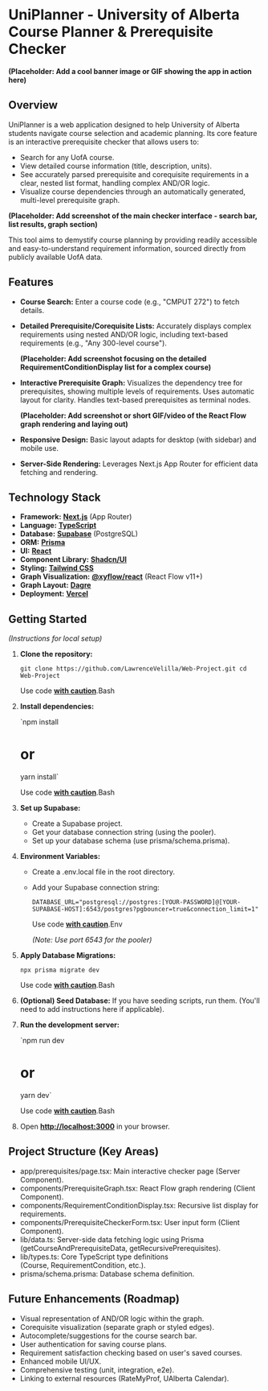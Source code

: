 # UniPlanner - University of Alberta Course Planner & Prerequisite Checker

**(Placeholder: Add a cool banner image or GIF showing the app in action here)**

## Overview

UniPlanner is a web application designed to help University of Alberta students navigate course selection and academic planning. Its core feature is an interactive prerequisite checker that allows users to:

- Search for any UofA course.
- View detailed course information (title, description, units).
- See accurately parsed prerequisite and corequisite requirements in a clear, nested list format, handling complex AND/OR logic.
- Visualize course dependencies through an automatically generated, multi-level prerequisite graph.

**(Placeholder: Add screenshot of the main checker interface - search bar, list results, graph section)**

This tool aims to demystify course planning by providing readily accessible and easy-to-understand requirement information, sourced directly from publicly available UofA data.

## Features

- **Course Search:** Enter a course code (e.g., "CMPUT 272") to fetch details.
- **Detailed Prerequisite/Corequisite Lists:** Accurately displays complex requirements using nested AND/OR logic, including text-based requirements (e.g., "Any 300-level course").
    
    **(Placeholder: Add screenshot focusing on the detailed RequirementConditionDisplay list for a complex course)**
    
- **Interactive Prerequisite Graph:** Visualizes the dependency tree for prerequisites, showing multiple levels of requirements. Uses automatic layout for clarity. Handles text-based prerequisites as terminal nodes.
    
    **(Placeholder: Add screenshot or short GIF/video of the React Flow graph rendering and laying out)**
    
- **Responsive Design:** Basic layout adapts for desktop (with sidebar) and mobile use.
- **Server-Side Rendering:** Leverages Next.js App Router for efficient data fetching and rendering.

## Technology Stack

- **Framework:** [**Next.js**](https://www.google.com/url?sa=E&q=https%3A%2F%2Fnextjs.org%2F) (App Router)
- **Language:** [**TypeScript**](https://www.google.com/url?sa=E&q=https%3A%2F%2Fwww.typescriptlang.org%2F)
- **Database:** [**Supabase**](https://www.google.com/url?sa=E&q=https%3A%2F%2Fsupabase.com%2F) (PostgreSQL)
- **ORM:** [**Prisma**](https://www.google.com/url?sa=E&q=https%3A%2F%2Fwww.prisma.io%2F)
- **UI:** [**React**](https://www.google.com/url?sa=E&q=https%3A%2F%2Freactjs.org%2F)
- **Component Library:** [**Shadcn/UI**](https://www.google.com/url?sa=E&q=https%3A%2F%2Fui.shadcn.com%2F)
- **Styling:** [**Tailwind CSS**](https://www.google.com/url?sa=E&q=https%3A%2F%2Ftailwindcss.com%2F)
- **Graph Visualization:** [**@xyflow/react**](https://www.google.com/url?sa=E&q=https%3A%2F%2Freactflow.dev%2F) (React Flow v11+)
- **Graph Layout:** [**Dagre**](https://www.google.com/url?sa=E&q=https%3A%2F%2Fgithub.com%2Fdagrejs%2Fdagre)
- **Deployment:** [**Vercel**](https://www.google.com/url?sa=E&q=https%3A%2F%2Fvercel.com%2F)

## Getting Started

*(Instructions for local setup)*

1. **Clone the repository:**
    
    `git clone https://github.com/LawrenceVelilla/Web-Project.git
    cd Web-Project`
    
    Use code [**with caution**](https://support.google.com/legal/answer/13505487).Bash
    
2. **Install dependencies:**
    
    `npm install
    # or
    yarn install`
    
    Use code [**with caution**](https://support.google.com/legal/answer/13505487).Bash
    
3. **Set up Supabase:**
    - Create a Supabase project.
    - Get your database connection string (using the pooler).
    - Set up your database schema (use prisma/schema.prisma).
4. **Environment Variables:**
    - Create a .env.local file in the root directory.
    - Add your Supabase connection string:
        
        `DATABASE_URL="postgresql://postgres:[YOUR-PASSWORD]@[YOUR-SUPABASE-HOST]:6543/postgres?pgbouncer=true&connection_limit=1"`
        
        Use code [**with caution**](https://support.google.com/legal/answer/13505487).Env
        
        *(Note: Use port 6543 for the pooler)*
        
5. **Apply Database Migrations:**
    
    `npx prisma migrate dev`
    
    Use code [**with caution**](https://support.google.com/legal/answer/13505487).Bash
    
6. **(Optional) Seed Database:** If you have seeding scripts, run them. (You'll need to add instructions here if applicable).
7. **Run the development server:**
    
    `npm run dev
    # or
    yarn dev`
    
    Use code [**with caution**](https://support.google.com/legal/answer/13505487).Bash
    
8. Open [**http://localhost:3000**](https://www.google.com/url?sa=E&q=http%3A%2F%2Flocalhost%3A3000) in your browser.

## Project Structure (Key Areas)

- app/prerequisites/page.tsx: Main interactive checker page (Server Component).
- components/PrerequisiteGraph.tsx: React Flow graph rendering (Client Component).
- components/RequirementConditionDisplay.tsx: Recursive list display for requirements.
- components/PrerequisiteCheckerForm.tsx: User input form (Client Component).
- lib/data.ts: Server-side data fetching logic using Prisma (getCourseAndPrerequisiteData, getRecursivePrerequisites).
- lib/types.ts: Core TypeScript type definitions (Course, RequirementCondition, etc.).
- prisma/schema.prisma: Database schema definition.

## Future Enhancements (Roadmap)

- Visual representation of AND/OR logic within the graph.
- Corequisite visualization (separate graph or styled edges).
- Autocomplete/suggestions for the course search bar.
- User authentication for saving course plans.
- Requirement satisfaction checking based on user's saved courses.
- Enhanced mobile UI/UX.
- Comprehensive testing (unit, integration, e2e).
- Linking to external resources (RateMyProf, UAlberta Calendar).
